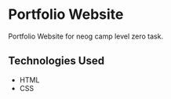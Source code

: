 # Portfolio Website
Portfolio Website for neog camp level zero task.


## Technologies Used
- HTML
- CSS
